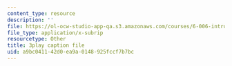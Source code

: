 ```yaml
---
content_type: resource
description: ''
file: https://ol-ocw-studio-app-qa.s3.amazonaws.com/courses/6-006-introduction-to-algorithms-fall-2011/a9bc041142d0ea9a0148925fccf7b7bc_w6nuXg0BISo.srt
file_type: application/x-subrip
resourcetype: Other
title: 3play caption file
uid: a9bc0411-42d0-ea9a-0148-925fccf7b7bc
---
```

